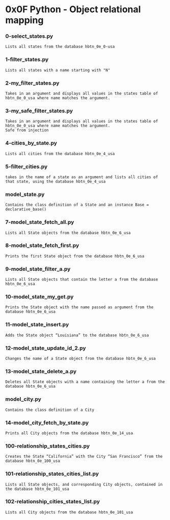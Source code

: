 # 0x0F Python - Object relational mapping

### 0-select_states.py

	Lists all states from the database hbtn_0e_0-usa

### 1-filter_states.py

    Lists all states with a name starting with "N"

### 2-my_filter_states.py

    Takes in an argument and displays all values in the states table of hbtn_0e_0_usa where name matches the argument.

### 3-my_safe_filter_states.py

    Takes in an argument and displays all values in the states table of hbtn_0e_0_usa where name matches the argument.
    Safe from injection

### 4-cities_by_state.py

    Lists all cities from the database hbtn_0e_4_usa

### 5-filter_cities.py

    takes in the name of a state as an argument and lists all cities of that state, using the database hbtn_0e_4_usa

### model_state.py

    Contains the class definition of a State and an instance Base = declarative_base()

### 7-model_state_fetch_all.py

    Lists all State objects from the database hbtn_0e_6_usa

### 8-model_state_fetch_first.py

    Prints the first State object from the database hbtn_0e_6_usa

### 9-model_state_filter_a.py

    Lists all State objects that contain the letter a from the database hbtn_0e_6_usa

### 10-model_state_my_get.py

    Prints the State object with the name passed as argument from the database hbtn_0e_6_usa

### 11-model_state_insert.py

    Adds the State object “Louisiana” to the database hbtn_0e_6_usa

### 12-model_state_update_id_2.py

    Changes the name of a State object from the database hbtn_0e_6_usa

### 13-model_state_delete_a.py

    Deletes all State objects with a name containing the letter a from the database hbtn_0e_6_usa

### model_city.py

    Contains the class definition of a City

### 14-model_city_fetch_by_state.py

    Prints all City objects from the database hbtn_0e_14_usa

### 100-relationship_states_cities.py

    Creates the State “California” with the City “San Francisco” from the database hbtn_0e_100_usa

### 101-relationship_states_cities_list.py

    Lists all State objects, and corresponding City objects, contained in the database hbtn_0e_101_usa

### 102-relationship_cities_states_list.py

    Lists all City objects from the database hbtn_0e_101_usa
